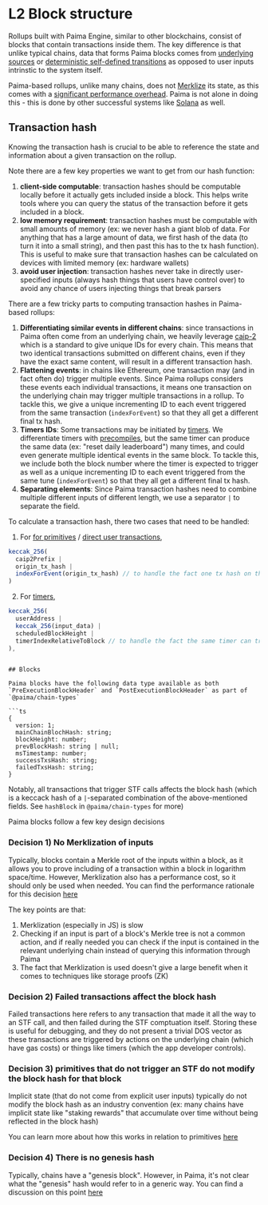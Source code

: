 # L2 Block structure

Rollups built with Paima Engine, similar to other blockchains, consist of blocks that contain transactions inside them. The key difference is that unlike typical chains, data that forms Paima blocks comes from [underlying sources](./300-react-to-events/3-funnel-types/1-common-concepts/1-intro.md) or [deterministic self-defined transitions](./325-creating-events/50-timers-ticks.md) as opposed to user inputs intrinstic to the system itself.

Paima-based rollups, unlike many chains, does not [Merklize](https://en.wikipedia.org/wiki/Merkle_tree) its state, as this comes with a [significant performance overhead](https://sovereign.mirror.xyz/jfx_cJ_15saejG9ZuQWjnGnG-NfahbazQH98i1J3NN8). Paima is not alone in doing this - this is done by other successful systems like [Solana](https://solana.com/) as well. 

## Transaction hash

Knowing the transaction hash is crucial to be able to reference the state and information about a given transaction on the rollup.

Note there are a few key properties we want to get from our hash function:
1. **client-side computable**: transaction hashes should be computable locally before it actually gets included inside a block. This helps write tools where you can query the status of the transaction before it gets included in a block.
2. **low memory requirement**: transaction hashes must be computable with small amounts of memory (ex: we never hash a giant blob of data. For anything that has a large amount of data, we first hash of the data (to turn it into a small string), and then past this has to the tx hash function). This is useful to make sure that transaction hashes can be calculated on devices with limited memory (ex: hardware wallets)
3. **avoid user injection**: transaction hashes never take in directly user-specified inputs (always hash things that users have control over) to avoid any chance of users injecting things that break parsers

There are a few tricky parts to computing transaction hashes in Paima-based rollups:
1. **Differentiating similar events in different chains**: since transactions in Paima often come from an underlying chain, we heavily leverage [caip-2](https://github.com/ChainAgnostic/CAIPs/blob/main/CAIPs/caip-2.md) which is a standard to give unique IDs for every chain. This means that two identical transactions submitted on different chains, even if they have the exact same content, will result in a different transaction hash.
1. **Flattening events**: in chains like Ethereum, one transaction may (and in fact often do) trigger multiple events. Since Paima rollups considers these events each individual transactions, it means one transaction on the underlying chain may trigger multiple transactions in a rollup. To tackle this, we give a unique incrementing ID to each event triggered from the same transaction (`indexForEvent`) so that they all get a different final tx hash.
1. **Timers IDs**: Some transactions may be initiated by [timers](./325-creating-events/50-timers-ticks.md). We differentiate timers with [precompiles](./325-creating-events/300-precompiles/100-introduction.md), but the same timer can produce the same data (ex: "reset daily leaderboard") many times, and could even generate multiple identical events in the same block. To tackle this, we include both the block number where the timer is expected to trigger as well as a unique incrementing ID to each event triggered from the same tune (`indexForEvent`) so that they all get a different final tx hash.
1. **Separating elements**: Since Paima transaction hashes need to combine multiple different inputs of different length, we use a separator `|` to separate the field. 

To calculate a transaction hash, there two cases that need to be handled:

1. For [for primitives](./300-react-to-events/10-primitive-catalogue/1-introduction.md) / [direct user transactions](./200-direct-write/20-write-data.md), 
```js
keccak_256(
  caip2Prefix |
  origin_tx_hash |
  indexForEvent(origin_tx_hash) // to handle the fact one tx hash on the origin chain can trigger multiple STF updates on the rollup
)
```

2. For [timers](./325-creating-events/50-timers-ticks.md),
```js
keccak_256(
  userAddress |
  keccak_256(input_data) |
  scheduledBlockHeight |
  timerIndexRelativeToBlock // to handle the fact the same timer can trigger multiple times in the same block
),
```
```

## Blocks

Paima blocks have the following data type available as both `PreExecutionBlockHeader` and `PostExecutionBlockHeader` as part of `@paima/chain-types`

```ts
{
  version: 1;   
  mainChainBlochHash: string;
  blockHeight: number;
  prevBlockHash: string | null;
  msTimestamp: number;
  successTxsHash: string;
  failedTxsHash: string;
}
```

Notably, all transactions that trigger STF calls affects the block hash (which is a keccack hash of a `|`-separated combination of the above-mentioned fields. See `hashBlock` in `@paima/chain-types` for more)

Paima blocks follow a few key design decisions

### Decision 1) No Merklization of inputs

Typically, blocks contain a Merkle root of the inputs within a block, as it allows you to prove including of a transaction within a block in logarithm space/time. However, Merklization also has a performance cost, so it should only be used when needed. You can find the performance rationale for this decision [here](https://github.com/PaimaStudios/paima-engine/pull/423)

The key points are that:
1. Merklization (especially in JS) is slow
1. Checking if an input is part of a block's Merkle tree is not a common action, and if really needed you can check if the input is contained in the relevant underlying chain instead of querying this information through Paima
1. The fact that Merklization is used doesn't give a large benefit when it comes to techniques like storage proofs (ZK)

### Decision 2) Failed transactions affect the block hash

Failed transactions here refers to any transaction that made it all the way to an STF call, and then failed during the STF comptuation itself. Storing these is useful for debugging, and they do not present a trivial DOS vector as these transactions are triggered by actions on the underlying chain (which have gas costs) or things like timers (which the app developer controls).

### Decision 3) primitives that do not trigger an STF do not modify the block hash for that block

Implicit state (that do not come from explicit user inputs) typically do not modify the block hash as an industry convention (ex: many chains have implicit state like "staking rewards" that accumulate over time without being reflected in the block hash)

You can learn more about how this works in relation to primitives [here](./300-react-to-events/10-primitive-catalogue/1-introduction.md#accessing-the-collected-data)

### Decision 4) There is no genesis hash

Typically, chains have a "genesis block". However, in Paima, it's not clear what the "genesis" hash would refer to in a generic way. You can find a discussion on this point [here](https://github.com/PaimaStudios/paima-engine/issues/424)
